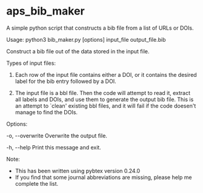 # aps_bib_maker
A simple python script that constructs a bib file from a list of URLs or DOIs.

Usage: python3 bib_maker.py [options] input_file output_file.bib

Construct a bib file out of the data stored in the input file. 

Types of input files:

1) Each row of the input file contains either a DOI, or it contains the 
desired label for the bib entry followed by a DOI.

2) The input file is a bbl file. Then the code will attempt to read it, 
extract all labels and DOIs, and use them to generate the output bib file. 
This is an attempt to `clean' existing bbl files, and it will fail if the
code doesen't manage to find the DOIs.

Options:

  -o, --overwrite  Overwrite the output file.
  
  -h, --help       Print this message and exit.

Note:
  - This has been written using pybtex version 0.24.0
  - If you find that some journal abbreviations are missing, please help me
    complete the list.

